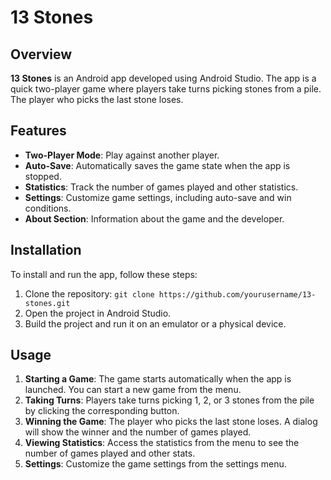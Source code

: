 # 13 Stones

## Overview
**13 Stones** is an Android app developed using Android Studio. The app is a quick two-player game where players take turns picking stones from a pile. The player who picks the last stone loses.

## Features
- **Two-Player Mode**: Play against another player.
- **Auto-Save**: Automatically saves the game state when the app is stopped.
- **Statistics**: Track the number of games played and other statistics.
- **Settings**: Customize game settings, including auto-save and win conditions.
- **About Section**: Information about the game and the developer.

## Installation
To install and run the app, follow these steps:
1. Clone the repository: `git clone https://github.com/yourusername/13-stones.git`
2. Open the project in Android Studio.
3. Build the project and run it on an emulator or a physical device.

## Usage
1. **Starting a Game**: The game starts automatically when the app is launched. You can start a new game from the menu.
2. **Taking Turns**: Players take turns picking 1, 2, or 3 stones from the pile by clicking the corresponding button.
3. **Winning the Game**: The player who picks the last stone loses. A dialog will show the winner and the number of games played.
4. **Viewing Statistics**: Access the statistics from the menu to see the number of games played and other stats.
5. **Settings**: Customize the game settings from the settings menu.
